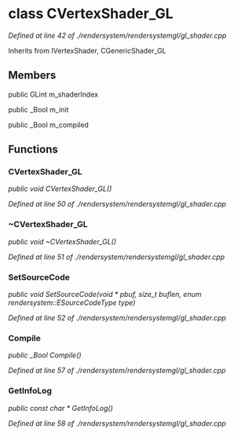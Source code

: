 # class CVertexShader_GL

*Defined at line 42 of ./rendersystem/rendersystemgl/gl_shader.cpp*

Inherits from IVertexShader, CGenericShader_GL



## Members

public GLint m_shaderIndex

public _Bool m_init

public _Bool m_compiled



## Functions

### CVertexShader_GL

*public void CVertexShader_GL()*

*Defined at line 50 of ./rendersystem/rendersystemgl/gl_shader.cpp*

### ~CVertexShader_GL

*public void ~CVertexShader_GL()*

*Defined at line 51 of ./rendersystem/rendersystemgl/gl_shader.cpp*

### SetSourceCode

*public void SetSourceCode(void * pbuf, size_t buflen, enum rendersystem::ESourceCodeType type)*

*Defined at line 52 of ./rendersystem/rendersystemgl/gl_shader.cpp*

### Compile

*public _Bool Compile()*

*Defined at line 57 of ./rendersystem/rendersystemgl/gl_shader.cpp*

### GetInfoLog

*public const char * GetInfoLog()*

*Defined at line 58 of ./rendersystem/rendersystemgl/gl_shader.cpp*



